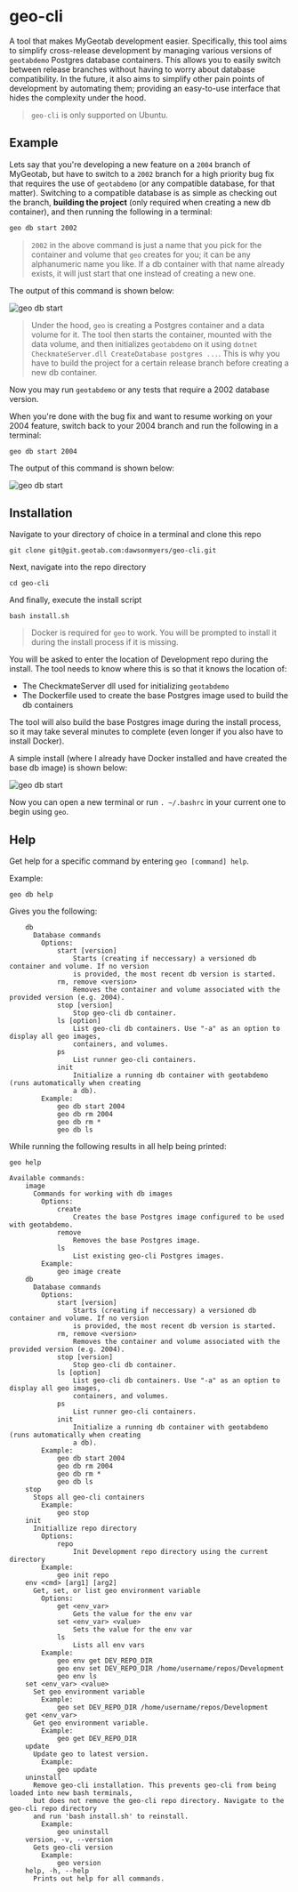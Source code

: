 # geo-cli
A tool that makes MyGeotab development easier. Specifically, this tool aims to simplify cross-release development by managing various versions of `geotabdemo` Postgres database containers. This allows you to easily switch between release branches without having to worry about database compatibility. In the future, it also aims to simplify other pain points of development by automating them; providing an easy-to-use interface that hides the complexity under the hood.

> `geo-cli` is only supported on Ubuntu.

## Example
Lets say that you're developing a new feature on a `2004` branch of MyGeotab, but have to switch to a `2002` branch for a high priority bug fix that requires the use of `geotabdemo` (or any compatible database, for that matter). Switching to a compatible database is as simple as checking out the branch, **building the project** (only required when creating a new db container), and then running the following in a terminal:
```bash
geo db start 2002
```

> `2002` in the above command is just a name that you pick for the container and volume that `geo` creates for you; it can be any alphanumeric name you like. If a db container with that name already exists, it will just start that one instead of creating a new one.


The output of this command is shown below:

![geo db start](res/geo-db-start-1.png)

> Under the hood, `geo` is creating a Postgres container and a data volume for it. The tool then starts the container, mounted with the data volume, and then initializes `geotabdemo` on it using `dotnet CheckmateServer.dll CreateDatabase postgres ...`. This is why you have to build the project for a certain release branch before creating a new db container.

Now you may run `geotabdemo` or any tests that require a 2002 database version.

When you're done with the bug fix and want to resume working on your 2004 feature, switch back to your 2004 branch and run the following in a terminal: 
```
geo db start 2004
```
The output of this command is shown below:

![geo db start](res/geo-db-start-2.png)

## Installation
Navigate to your directory of choice in a terminal and clone this repo
```
git clone git@git.geotab.com:dawsonmyers/geo-cli.git
```
Next, navigate into the repo directory
```
cd geo-cli
```
And finally, execute the install script
```
bash install.sh
```
> Docker is required for `geo` to work. You will be prompted to install it during the install process if it is missing.

You will be asked to enter the location of Development repo during the install. The tool needs to know where this is so that it knows the location of:
- The CheckmateServer dll used for initializing `geotabdemo`
- The Dockerfile used to create the base Postgres image used to build the db containers

The tool will also build the base Postgres image during the install process, so it may take several minutes to complete (even longer if you also have to install Docker).

A simple install (where I already have Docker installed and have created the base db image) is shown below:

![geo db start](res/geo-install.png)

Now you can open a new terminal or run `. ~/.bashrc` in your current one to begin using `geo`.

## Help
Get help for a specific command by entering `geo [command] help`.

Example:
```
geo db help
```
Gives you the following:
```
    db
      Database commands
        Options:
            start [version]
                Starts (creating if neccessary) a versioned db container and volume. If no version
                is provided, the most recent db version is started.
            rm, remove <version>
                Removes the container and volume associated with the provided version (e.g. 2004).
            stop [version]
                Stop geo-cli db container.
            ls [option]
                List geo-cli db containers. Use "-a" as an option to display all geo images,
                containers, and volumes.
            ps
                List runner geo-cli containers.
            init
                Initialize a running db container with geotabdemo (runs automatically when creating
                a db).
        Example:
            geo db start 2004
            geo db rm 2004
            geo db rm *
            geo db ls

```

While running the following results in all help being printed:
```
geo help
```
```
Available commands:
    image
      Commands for working with db images
        Options:
            create
                Creates the base Postgres image configured to be used with geotabdemo.
            remove
                Removes the base Postgres image.
            ls
                List existing geo-cli Postgres images.
        Example:
            geo image create
    db
      Database commands
        Options:
            start [version]
                Starts (creating if neccessary) a versioned db container and volume. If no version
                is provided, the most recent db version is started.
            rm, remove <version>
                Removes the container and volume associated with the provided version (e.g. 2004).
            stop [version]
                Stop geo-cli db container.
            ls [option]
                List geo-cli db containers. Use "-a" as an option to display all geo images,
                containers, and volumes.
            ps
                List runner geo-cli containers.
            init
                Initialize a running db container with geotabdemo (runs automatically when creating
                a db).
        Example:
            geo db start 2004
            geo db rm 2004
            geo db rm *
            geo db ls
    stop
      Stops all geo-cli containers
        Example:
            geo stop
    init
      Initiallize repo directory
        Options:
            repo
                Init Development repo directory using the current directory
        Example:
            geo init repo
    env <cmd> [arg1] [arg2]
      Get, set, or list geo environment variable
        Options:
            get <env_var>
                Gets the value for the env var
            set <env_var> <value>
                Sets the value for the env var
            ls
                Lists all env vars
        Example:
            geo env get DEV_REPO_DIR
            geo env set DEV_REPO_DIR /home/username/repos/Development
            geo env ls
    set <env_var> <value>
      Set geo environment variable
        Example:
            geo set DEV_REPO_DIR /home/username/repos/Development
    get <env_var>
      Get geo environment variable.
        Example:
            geo get DEV_REPO_DIR
    update
      Update geo to latest version.
        Example:
            geo update
    uninstall
      Remove geo-cli installation. This prevents geo-cli from being loaded into new bash terminals,
      but does not remove the geo-cli repo directory. Navigate to the geo-cli repo directory
      and run 'bash install.sh' to reinstall.
        Example:
            geo uninstall
    version, -v, --version
      Gets geo-cli version
        Example:
            geo version
    help, -h, --help
      Prints out help for all commands.


```
